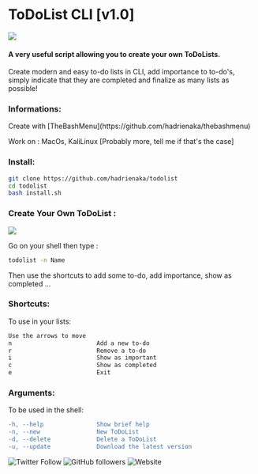 # ToDoList CLI [v1.0]
![](todo.gif)
#### A very useful script allowing you to create your own ToDoLists.
<p>Create modern and easy to-do lists in CLI, add importance to to-do's, simply indicate that they are completed and finalize as many lists as possible!</p>

### Informations:
<p>Create with [TheBashMenu](https://github.com/hadrienaka/thebashmenu)</p>
<p>Work on : MacOs, KaliLinux [Probably more, tell me if that's the case]</p>

### Install:

```bash
git clone https://github.com/hadrienaka/todolist
cd todolist
bash install.sh
```

### Create Your Own ToDoList :
![](todoshortcuts.gif)

<p>Go on your shell then type :</p>

```bash
todolist -n Name
```
<p>Then use the shortcuts to add some to-do, add importance, show as completed ... </p>

### Shortcuts:
<p>To use in your lists:</p>

```diff
Use the arrows to move
n                        Add a new to-do
r                        Remove a to-do
i                        Show as important
c                        Show as completed
e                        Exit
```

### Arguments:
<p>To be used in the shell:</p>

```diff
-h, --help               Show brief help
-n, --new                New ToDoList
-d, --delete             Delete a ToDoList
-u, --update             Download the latest version
```

![Twitter Follow](https://img.shields.io/twitter/follow/hadrienaka?label=%40HadrienAka&logo=twitter&logoColor=ffffff&style=for-the-badge)
![GitHub followers](https://img.shields.io/github/followers/hadrienaka?color=9F9F9F&label=%40HadrienAka&logo=github&style=for-the-badge)
![Website](https://img.shields.io/website?color=9F9F9F&label=Hadrienaka.fr&logo=brave&logoColor=ffffff&style=for-the-badge&up_message=SEE&url=https%3A%2F%2Fhadrienaka.fr)
